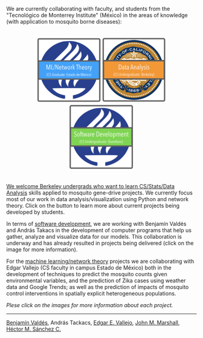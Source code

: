 We are currently collaborating with faculty, and students from the "Tecnológico de Monterrey Institute" (México)  in the areas of knowledge (with application to mosquito borne diseases):

<br>
<center>
  <a href="./MachineLearning.html"><img src="./media/btn_Mex.png" height="175px"></a><a href="./Berkeley.html"><img src="./media/btn_Ber.png" height="175px"></a>
  <a href="./ITESM.html"><img src="./media/btn_Qro.png" height="175px"></a><a href="./EnvironmentalSensors.html"><!--<img src="./media/btn_Leo.png" height="175px"></a>-->
</center>

<br>

We welcome Berkeley undergrads who want to learn [CS/Stats/Data Analysis](./Berkeley.html) skills applied to mosquito gene-drive projects. We currently focus most of our work in data analysis/visualization using Python and network theory. Click on the button to learn more about current projects being developed by students.

In terms of [software development](./ITESM.html), we are working with Benjamín Valdés and András Takacs in the development of computer programs that help us gather, analyze and visualize data for our models. This collaboration is underway and has already resulted in projects being delivered (click on the image for more information).

<!--The [remote sensing](./EnvironmentalSensors.html) project is in the technical specification stage. We are starting a collaboration with Camilo Duque ("Mechatronics Engineering" program director in campus León) in determining the technical requirements for an autonomous sensing device to capture environmental data information relevant in the mosquito-borne diseases context.-->

For the [machine learning/network theory](./MachineLearning.html) projects we are collaborating with Edgar Vallejo (CS faculty in campus Estado de México) both in the development of techniques to predict the mosquito counts given environmental variables, and the prediction of Zika cases using weather data and Google Trends; as well as the prediction of impacts of mosquito control interventions in spatially explicit heterogeneous populations.

_Plese click on the images for more information about each project._

<hr>

<a href="https://www.researchgate.net/profile/Benjamin_Valdes">Benjamín Valdés</a>, András Tackacs, <a href="https://www.researchgate.net/profile/Edgar_Vallejo">Edgar E. Vallejo</a>, <a href="http://sph.berkeley.edu/john-marshall">John M. Marshall</a>, <a href="https://chipdelmal.github.io/">Héctor M. Sánchez C.</a>
